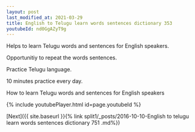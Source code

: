 ```yaml
---
layout: post
last_modified_at: 2021-03-29
title: English to Telugu learn words sentences dictionary 353 
youtubeId: nd0GgAZyT9g
---
```

 
 
Helps to learn Telugu words and sentences for English speakers.

Opportunitiy to repeat the words sentences. 

Practice Telugu language. 
 
10 minutes practice every day. 
 
How to learn Telugu words and sentences for English speakers 
 
{% include youtubePlayer.html id=page.youtubeId %}
 
 
[Next]({{ site.baseurl }}{% link  split1/_posts/2016-10-10-English to telugu learn words sentences dictionary 751 .md%})
 
